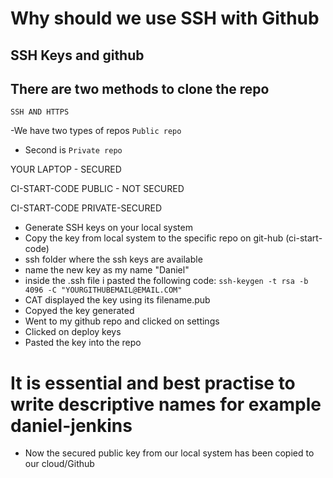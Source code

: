# Why should we use SSH with Github

## SSH Keys and github
## There are two methods to clone the repo

    SSH AND HTTPS
   -We have two types of repos ```Public repo```
   - Second is ```Private repo```

YOUR LAPTOP - SECURED

CI-START-CODE
PUBLIC - NOT SECURED

CI-START-CODE
PRIVATE-SECURED

- Generate SSH keys on your local system
- Copy the key from local system to the specific repo on git-hub (ci-start-code)
- ssh folder where the ssh keys are available
- name the new key as my name "Daniel"
- inside the .ssh file i pasted the following code: ```ssh-keygen -t rsa -b 4096 -C "YOURGITHUBEMAIL@EMAIL.COM"```
- CAT displayed the key using its filename.pub
- Copyed the key generated
- Went to my github repo and clicked on settings
- Clicked on deploy keys
- Pasted the key into the repo

# It is essential and best practise to write descriptive names for example daniel-jenkins
- Now the secured public key from our local system has been copied to our cloud/Github
